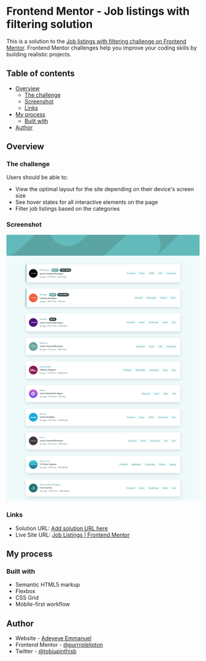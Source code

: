 # Frontend Mentor - Job listings with filtering solution

This is a solution to the [Job listings with filtering challenge on Frontend Mentor](https://www.frontendmentor.io/challenges/job-listings-with-filtering-ivstIPCt). Frontend Mentor challenges help you improve your coding skills by building realistic projects.

## Table of contents

- [Overview](#overview)
  - [The challenge](#the-challenge)
  - [Screenshot](#screenshot)
  - [Links](#links)
- [My process](#my-process)
  - [Built with](#built-with)
- [Author](#author)

## Overview

### The challenge

Users should be able to:

- View the optimal layout for the site depending on their device's screen size
- See hover states for all interactive elements on the page
- Filter job listings based on the categories

### Screenshot

![](./screenshot.jpg)

### Links

- Solution URL: [Add solution URL here](https://your-solution-url.com)
- Live Site URL: [Job Listings | Frontend Mentor](https://tobiii-sjl.vercel.app)

## My process

### Built with

- Semantic HTML5 markup
- Flexbox
- CSS Grid
- Mobile-first workflow

## Author

- Website - [Adeyeye Emmanuel](https://tobiii.onrender.com)
- Frontend Mentor - [@purrrplelipton](https://frontendmentor.io/profile/purrrplelipton)
- Twitter - [@tobiupinthisb](https://twitter.com/tobiupinthisb)
